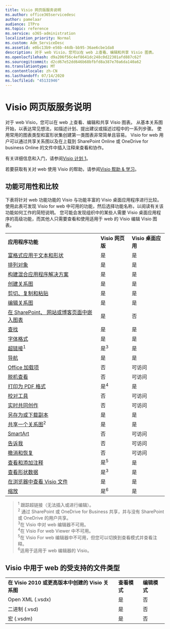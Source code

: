 ```yaml
---
title: Visio 网页版服务说明
ms.author: office365servicedesc
author: pamelaar
audience: ITPro
ms.topic: reference
ms.service: o365-administration
localization_priority: Normal
ms.custom: Adm_ServiceDesc
ms.assetid: e0bc13b9-e56b-44db-bb95-36ae6cbe1da8
description: 对于 web Visio，您可以在 web 上查看、编辑和共享 Visio 图表。
ms.openlocfilehash: d9a206f56c4ef8641dc248c0d22301afd887c62f
ms.sourcegitcommit: d2cd67e52dd646b68bfbfd8a387e70a6da140a62
ms.translationtype: MT
ms.contentlocale: zh-CN
ms.lasthandoff: 07/14/2020
ms.locfileid: "45131946"
---
```

# <a name="visio-for-the-web-service-description"></a>Visio 网页版服务说明

对于 web Visio，您可以在 web 上查看、编辑和共享 Visio 图表。 从基本关系图开始，以表达常见想法，如描述计划、提出建议或描述过程中的一系列步骤。 使用常用的图表类型和富形状集创建第一类图表非常简单且容易。 Visio for web 用户可以通过共享关系图以及在上载到 SharePoint Online 或 OneDrive for business Online 的文件中插入注释来查看和协作。
  
有关详细信息和入门，请参阅[Visio 计划 1](https://products.office.com/en-US/visio/visio-online)。
  
若要获取有关对 web 使用 Visio 的帮助，请参阅[Visio 帮助 & 学习](https://support.office.com/visio)。
  
## <a name="feature-availability-and-comparison"></a>功能可用性和比较

下表将针对 web 功能功能的 Visio 与功能丰富的 Visio 桌面应用程序进行比较。 使用此表可发现 Visio for web 中可用的功能，然后选择功能名称，以阅读有关该功能如何工作的简短说明。 您可能会发现组织中的某些人需要 Visio 桌面应用程序的高级功能，而其他人只需要查看和使用适用于 web 的 Visio 编辑 Visio 图表。 
  
||||
|:-----|:-----|:-----|
|**应用程序功能** <br/> |**Visio 网页版** <br/> |**Visio 桌面应用** <br/> |
|[富格式应用于文本和形状](visio-online.md#apply-rich-formatting-to-text-and-shapes) <br/> |是  <br/> |是  <br/> |
|[排列对象](visio-online.md#arrange-objects) <br/> |是  <br/> |是  <br/> |
|[构建混合应用程序解决方案](visio-online.md#build-mashup-solutions) <br/> |是  <br/> |是  <br/> |
|[创建关系图](visio-online.md#create-diagrams) <br/> |是  <br/> |是  <br/> |
|[剪切、复制和粘贴](visio-online.md#cut-copy-and-paste) <br/> |是  <br/> |是  <br/> |
|[编辑关系图](visio-online.md#edit-diagrams) <br/> |是  <br/> |是  <br/> |
|[在 SharePoint、 网站或博客页面中嵌入图表](visio-online.md#embed-diagram-in-a-sharepoint-web-or-blog-page) <br/> |是  <br/> |否  <br/> |
|[查找](visio-online.md#find) <br/> |是  <br/> |是  <br/> |
|[字体格式](visio-online.md#font-formatting) <br/> |是  <br/> |是  <br/> |
|[超链接](visio-online.md#hyperlinks)<sup>1</sup> <br/> |是<sup>3</sup> <br/> |是  <br/> |
|[导航](visio-online.md#navigation) <br/> |是  <br/> |是  <br/> |
|[Office 加载项](visio-online.md#office-add-ins) <br/> |否  <br/> |可访问  <br/> |
|[脱机查看](visio-online.md#offline-viewing) <br/> |否  <br/> |可访问  <br/> |
|[打印为 PDF 格式](visio-online.md#print-to-pdf) <br/> |是<sup>4</sup> <br/> |是  <br/> |
|[校对工具](visio-online.md#proofing-tools) <br/> |否  <br/> |可访问  <br/> |
|[实时共同创作](visio-online.md#real-time-co-authoring) <br/> |否  <br/> |可访问  <br/> |
|[另存为或下载副本](visio-online.md#save-as-or-download-a-copy) <br/> |是  <br/> |是  <br/> |
|[共享一个关系图](visio-online.md#share-a-diagram)<sup>2</sup> <br/> |是  <br/> |是  <br/> |
|[SmartArt](visio-online.md#smartart) <br/> |否  <br/> |可访问  <br/> |
|[告诉我](visio-online.md#tell-me) <br/> |否  <br/> |可访问  <br/> |
|[撤消和恢复](visio-online.md#undo-and-redo) <br/> |否  <br/> |可访问  <br/> |
|[查看和添加注释](visio-online.md#view-and-add-comments) <br/> |是<sup>5</sup> <br/> |是  <br/> |
|[查看形状数据](visio-online.md#view-shape-data) <br/> |是<sup>3</sup> <br/> |是  <br/> |
|[在浏览器中查看 Visio 文件](visio-online.md#view-visio-files-in-the-browser) <br/> |是  <br/> |是  <br/> |
|[缩放](visio-online.md#zoom) <br/> |是<sup>6</sup> <br/> |是  <br/> |
   
> <sup>1</sup> 跟踪超链接（无法插入或进行编辑）。 
<br/><sup>2</sup> 通过 SharePoint 或 OneDrive for Business 共享，并与没有 SharePoint 或 OneDrive 的用户共享。 
<br/> <sup>3</sup>在 Visio 中对 web 编辑器不可用。
<br/><sup>4</sup>在 Visio For web Viewer 中不可用。 
<br/><sup>5</sup>在 Visio For web 编辑器中不可用，但您可以切换到查看模式并查看注释。 
<br/><sup>6</sup>适用于适用于 web 编辑器的 Visio。 
  
## <a name="supported-file-types-in-visio-for-the-web"></a>Visio 中用于 web 的受支持的文件类型

||||
|:-----|:-----|:-----|
|**在 Visio 2010 或更高版本中创建的 Visio 关系图** <br/> |**查看模式** <br/> |**编辑模式** <br/> |
|Open XML (.vsdx)  <br/> |是  <br/> |否  <br/> |
|二进制 (.vsd)  <br/> |是  <br/> |否  <br/> |
|宏 (.vsdm)  <br/> |是  <br/> |否  <br/> |
   

